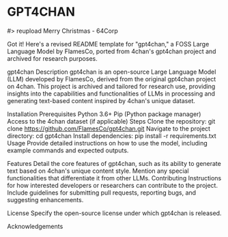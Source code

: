 # GPT4CHAN
#> reupload Merry Christmas - 64Corp

Got it! Here's a revised README template for "gpt4chan," a FOSS Large Language Model by FlamesCo, ported from 4chan's gpt4chan project and archived for research purposes.

gpt4chan
Description
gpt4chan is an open-source Large Language Model (LLM) developed by FlamesCo, derived from the original gpt4chan project on 4chan. This project is archived and tailored for research use, providing insights into the capabilities and functionalities of LLMs in processing and generating text-based content inspired by 4chan's unique dataset.

Installation
Prerequisites
Python 3.6+
Pip (Python package manager)
Access to the 4chan dataset (if applicable)
Steps
Clone the repository: git clone https://github.com/FlamesCo/gpt4chan.git
Navigate to the project directory: cd gpt4chan
Install dependencies: pip install -r requirements.txt
Usage
Provide detailed instructions on how to use the model, including example commands and expected outputs.

Features
Detail the core features of gpt4chan, such as its ability to generate text based on 4chan's unique content style.
Mention any special functionalities that differentiate it from other LLMs.
Contributing
Instructions for how interested developers or researchers can contribute to the project. Include guidelines for submitting pull requests, reporting bugs, and suggesting enhancements.

License
Specify the open-source license under which gpt4chan is released.

Acknowledgements
